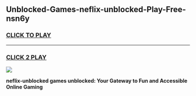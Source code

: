 
## Unblocked-Games-neflix-unblocked-Play-Free-nsn6y
<h3>
<a href="https://premium76.site?title=neflix-unblocked&ref=21A">CLICK TO PLAY</a></h3>
<hr>

<h3>
<a href="https://premium76.site?title=neflix-unblocked&ref=21A">CLICK 2 PLAY</a>
  
</h3>

<a href="https://premium76.site?title=neflix-unblocked&ref=21A"><img src="https://clearcache.store/games.png"></a>


**neflix-unblocked games unblocked: Your Gateway to Fun and Accessible Online Gaming**
